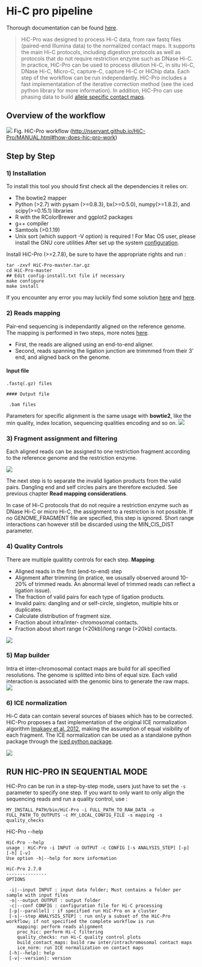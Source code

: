 # Hi-C pro pipeline
Thorough documentation can be found [here](https://nservant.github.io/HiC-Pro/).
> HiC-Pro was designed to process Hi-C data, from raw fastq files (paired-end Illumina data) to the normalized contact maps. It supports the main Hi-C protocols, including digestion protocols as well as protocols that do not require restriction enzyme such as DNase Hi-C. In practice, HiC-Pro can be used to process dilution Hi-C, in situ Hi-C, DNase Hi-C, Micro-C, capture-C, capture Hi-C or HiChip data. Each step of the workflow can be run independantly. HiC-Pro includes a fast implementatation of the iterative correction method (see the iced python library for more information). In addition, HiC-Pro can use phasing data to build [allele specific contact maps](https://nservant.github.io/HiC-Pro/AS.html#as).

## Overview of the workflow
![](/assets/hipro.png)
Fig. HiC-Pro workflow (http://nservant.github.io/HiC-Pro/MANUAL.html#how-does-hic-pro-work)
## Step by Step

### 1) Installation
To install this tool you should first check all the dependencies it relies on:
- The bowtie2 mapper
- Python (>2.7) with pysam (>=0.8.3), bx(>=0.5.0), numpy(>=1.8.2), and scipy(>=0.15.1) libraries
- R with the RColorBrewer and ggplot2 packages
- g++ compiler
- Samtools (>0.1.19)
- Unix sort (which support -V option) is required ! For Mac OS user, please install the GNU core utilities 
After set up the system [configuration](http://nservant.github.io/HiC-Pro/QUICKSTART.html#how-to-install-it). 

Install HiC-Pro (>=2.7.8), be sure to have the appropriate rights and run :

```
tar -zxvf HiC-Pro-master.tar.gz
cd HiC-Pro-master
## Edit config-install.txt file if necessary
make configure
make install
```


If you encounter any error you may luckily find some solution [here](http://nservant.github.io/HiC-Pro/FAQ.html) and [here](http://nservant.github.io/HiC-Pro/ERRORS.html).

### 2) Reads mapping
Pair-end sequencing is independantly aligned on the reference genome. The mapping is performed in two steps, more notes [here](http://nservant.github.io/HiC-Pro/MANUAL.html#how-does-hic-pro-work). 
- First, the reads are aligned using an end-to-end aligner. 
- Second, reads spanning the ligation junction are trimmmed from their 3’ end, and aligned back on the genome. 
#### Input file
```
.fastq(.gz) files
```

    #### Output file
```
 .bam files
```

Parameters for specific alignment is the same usage with **bowtie2**, like the min quality, index location, sequencing qualities encoding and so on.
![](/assets/hicpro1.jpg)
### 3) Fragment assignment and filtering
Each aligned reads can be assigned to one restriction fragment according to the reference genome and the restriction enzyme.

![](/assets/hicpro2.jpg)

The next step is to separate the invalid ligation products from the valid pairs. Dangling end and self circles pairs are therefore excluded. See previous chapter **Read mapping considerations**.

In case of Hi-C protocols that do not require a restriction enzyme such as DNase Hi-C or micro Hi-C, the assignment to a restriction is not possible. If no GENOME_FRAGMENT file are specified, this step is ignored. Short range interactions can however still be discarded using the MIN_CIS_DIST parameter.

### 4) Quality Controls
There are multiple qualitity controls for each step.
**Mapping**: 
- Aligned reads in the first (end-to-end) step
- Alignment after trimming (in pratice, we ususally observed around 10-20% of trimmed reads. An abnormal level of trimmed reads can reflect a ligation issue). 
- The fraction of valid pairs for each type of ligation products.
- Invalid pairs: dangling and or self-circle, singleton, multiple hits or duplicates.
- Calculate distribution of fragment size.
- Fraction about intra/inter- chromosomal contacts. 
- Fraction about short range (<20kb)/long range (>20kb) contacts.

![](/assets/hicpro3.jpg)

### 5) Map builder
Intra et inter-chromosomal contact maps are build for all specified resolutions. The genome is splitted into bins of equal size. Each valid interaction is associated with the genomic bins to generate the raw maps.
![](/assets/hicpro4.jpg)

### 6) ICE normalization
Hi-C data can contain several sources of biases which has to be corrected. HiC-Pro proposes a fast implementation of the original ICE normalization algorithm [Imakaev et al. 2012](https://www.ncbi.nlm.nih.gov/pubmed/22941365), making the assumption of equal visibility of each fragment. The ICE normalization can be used as a standalone python package through the [iced python package](https://github.com/hiclib/).

![](/assets/hicpro6.jpg)

## RUN HIC-PRO IN SEQUENTIAL MODE
HiC-Pro can be run in a step-by-step mode, users just have to set the <code>-s</code> parameter to specify one step. If you want to only want to only align the sequencing reads and run a quality control, use :
```
MY_INSTALL_PATH/bin/HiC-Pro -i FULL_PATH_TO_RAW_DATA -o FULL_PATH_TO_OUTPUTS -c MY_LOCAL_CONFIG_FILE -s mapping -s quality_checks
```
HiC-Pro --help

```
HiC-Pro --help
usage : HiC-Pro -i INPUT -o OUTPUT -c CONFIG [-s ANALYSIS_STEP] [-p] [-h] [-v]
Use option -h|--help for more information

HiC-Pro 2.7.0
---------------
OPTIONS

 -i|--input INPUT : input data folder; Must contains a folder per sample with input files
 -o|--output OUTPUT : output folder
 -c|--conf CONFIG : configuration file for Hi-C processing
 [-p|--parallel] : if specified run HiC-Pro on a cluster
 [-s|--step ANALYSIS_STEP] : run only a subset of the HiC-Pro workflow; if not specified the complete workflow is run
    mapping: perform reads alignment
    proc_hic: perform Hi-C filtering
    quality_checks: run Hi-C quality control plots
    build_contact_maps: build raw inter/intrachromosomal contact maps
    ice_norm: run ICE normalization on contact maps
 [-h|--help]: help
 [-v|--version]: version
 ```

